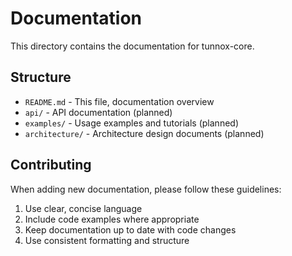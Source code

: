 # Documentation

This directory contains the documentation for tunnox-core.

## Structure

- `README.md` - This file, documentation overview
- `api/` - API documentation (planned)
- `examples/` - Usage examples and tutorials (planned)
- `architecture/` - Architecture design documents (planned)

## Contributing

When adding new documentation, please follow these guidelines:

1. Use clear, concise language
2. Include code examples where appropriate
3. Keep documentation up to date with code changes
4. Use consistent formatting and structure 